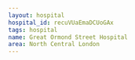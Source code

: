 ```yaml
---
layout: hospital
hospital_id: recuVUaEmaDCUoGAx
tags: hospital
name: Great Ormond Street Hospital
area: North Central London
---
```

